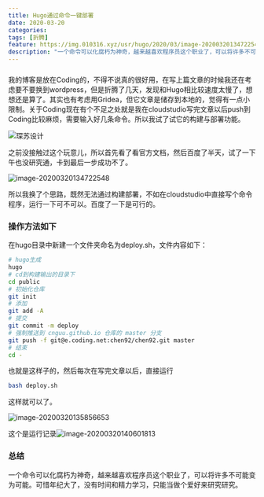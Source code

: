 ```yaml
---
title: Hugo通过命令一键部署
date: 2020-03-20
categories:
tags: [折腾]
feature: https://img.010316.xyz/usr/hugo/2020/03/image-20200320134722548.png
description: "一个命令可以化腐朽为神奇，越来越喜欢程序员这个职业了，可以将许多不可能变为可能."
---
```


###  

我的博客是放在Coding的，不得不说真的很好用，在写上篇文章的时候我还在考虑要不要换到wordpress，但是折腾了几天，发现和Hugo相比较速度太慢了，想想还是算了。其实也有考虑用Gridea，但它文章是储存到本地的，觉得有一点小限制。关于Coding现在有个不足之处就是我在cloudstudio写完文章以后push到Coding比较麻烦，需要输入好几条命令。所以我试了试它的构建与部署功能。

![琛苏设计](https://img.010316.xyz/usr/hugo/2020/03/image-20200320134407465.png)

之前没接触过这个玩意儿，所以首先看了看官方文档，然后百度了半天，试了一下午也没研究通，卡到最后一步成功不了。

![image-20200320134722548](https://img.010316.xyz/usr/hugo/2020/03/image-20200320134722548.png)

所以我换了个思路，既然无法通过构建部署，不如在cloudstudio中直接写个命令程序，运行一下可不可以。百度了一下是可行的。

### 操作方法如下

在hugo目录中新建一个文件夹命名为deploy.sh，文件内容如下：

```sh
# hugo生成
hugo
# cd到构建输出的目录下
cd public
# 初始化仓库
git init
# 添加
git add -A
# 提交
git commit -m deploy
# 强制推送到 cnguu.github.io 仓库的 master 分支
git push -f git@e.coding.net:chen92/chen92.git master
# 结束
cd -
```

也就是这样子的，然后每次在写完文章以后，直接运行 

```sh
bash deploy.sh
```

这样就可以了。

![image-20200320135856653](https://img.010316.xyz/usr/hugo/2020/03/image-20200320135856653.png)

这个是运行记录![image-20200320140601813](https://img.010316.xyz/usr/hugo/2020/03/image-20200320140601813.png)

### 总结

一个命令可以化腐朽为神奇，越来越喜欢程序员这个职业了，可以将许多不可能变为可能。可惜年纪大了，没有时间和精力学习，只能当做个爱好来研究研究。